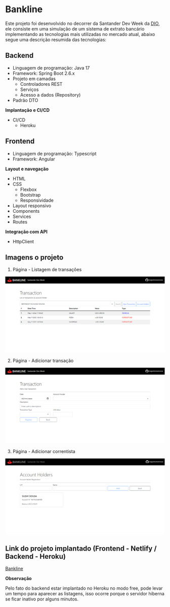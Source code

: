 # Bankline

Este projeto foi desenvolvido no decorrer da Santander Dev Week da <a href="https://www.dio.me/dev-week/santander/bootcamps" target="_blank">DIO</a>, ele consiste em uma simulação de um sistema de extrato bancário implementando as tecnologias mais utilizadas no mercado atual, abaixo segue uma descrição resumida das tecnologias:

## **Backend**

- Linguagem de programação: Java 17
- Framework: Spring Boot 2.6.x
- Projeto em camadas
  - Controladores REST
  - Serviços
  - Acesso a dados (Repository)
- Padrão DTO

**Implantação e CI/CD**

- CI/CD
  - Heroku

## **Frontend**

- Linguagem de programação: Typescript
- Framework: Angular

**Layout e navegação**

- HTML
- CSS
  - Flexbox
  - Bootstrap
  - Responsividade
- Layout responsivo
- Components
- Services
- Routes

**Integração com API**

- HttpClient

## Imagens o projeto

1. Página - Listagem de transações

![Transctions list](/images/page-list-transactions.png)

2. Página - Adicionar transação

![Add transaction](/images/page-new-transaction.png)

3. Página - Adicionar correntista

![Add account holder](/images/page-new-account-holder.png)

## Link do projeto implantado (Frontend - Netlify / Backend - Heroku)

<a href="https://acsousa-bankline.netlify.app/" target="_blank">Bankline</a>

**Observação**

Pelo fato do backend estar implantado no Heroku no modo free, pode levar um tempo para aparecer as listagens, isso ocorre porque o servidor hiberna se ficar inativo por alguns minutos.

